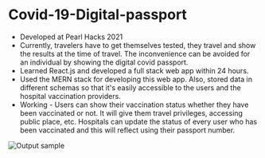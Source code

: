 # Covid-19-Digital-passport

- Developed at Pearl Hacks 2021
- Currently, travelers have to get themselves tested, they travel and show the results at the time of travel. The inconvenience can be avoided for an individual by showing the digital covid passport.
- Learned React.js and developed a full stack web app within 24 hours.
- Used the MERN stack for developing this web app. Also, stored data in different schemas so that it's easily accessible to the users and the hospital vaccination providers.
- Working - Users can show their vaccination status whether they have been vaccinated or not. It will give them travel privileges, accessing public place, etc. Hospitals can update the status of every user who has been vaccinated and this will reflect using their passport number.


![Output sample](https://github.com/dear-s/Covid-19-Digital-passport/blob/master/recording.gif)

